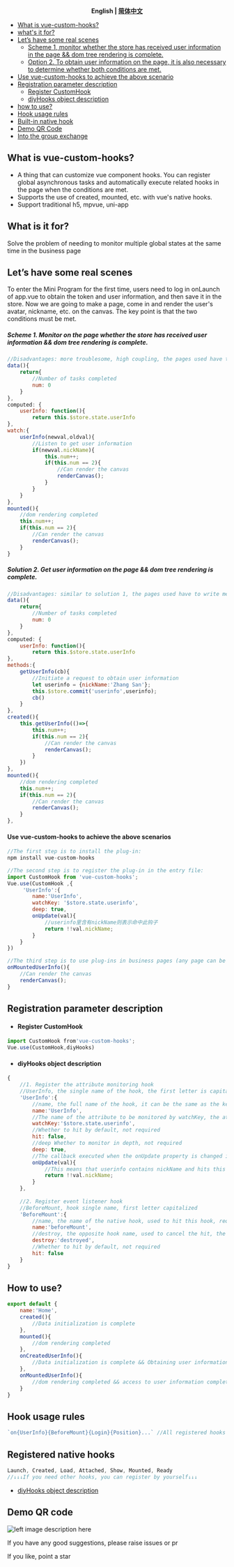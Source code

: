 <div align="center">

**English | [简体中文](./README.md)**

</div>

- [What is vue-custom-hooks? ](#head1)
- [ what's it for? ](#head2)
- [Let’s have some real scenes](#head3)
    - [Scheme 1, monitor whether the store has received user information in the page && dom tree rendering is complete. ](#head4)
    - [Option 2. To obtain user information on the page, it is also necessary to determine whether both conditions are met. ](#head5)
- [Use vue-custom-hooks to achieve the above scenario](#head6)
- [Registration parameter description](#head7)
    - [Register CustomHook](#head8)
    - [diyHooks object description](#head9)
- [ how to use? ](#head10)
- [Hook usage rules](#head11)
- [Built-in native hook](#head12)
- [Demo QR Code](#head13)
- [Into the group exchange](#head14)

## <span id="head1"> What is vue-custom-hooks? </span>
- A thing that can customize vue component hooks. You can register global asynchronous tasks and automatically execute related hooks in the page when the conditions are met.
- Supports the use of created, mounted, etc. with vue's native hooks.
- Support traditional h5, mpvue, uni-app

## <span id="head2"> What is it for? </span>

Solve the problem of needing to monitor multiple global states at the same time in the business page

## <span id="head3"> Let’s have some real scenes</span>
To enter the Mini Program for the first time, users need to log in onLaunch of app.vue to obtain the token and user information, and then save it in the store. Now we are going to make a page, come in and render the user's avatar, nickname, etc. on the canvas. The key point is that the two conditions must be met.

##### <span id="head4">Scheme 1. Monitor on the page whether the store has received user information && dom tree rendering is complete. </span>
```javascript
//Disadvantages: more troublesome, high coupling, the pages used have to monitor the changes of userinfo and the rendering of the dom tree, there are many repetitive codes, which is not conducive to maintenance
data(){
    return{
        //Number of tasks completed
        num: 0
    }
},
computed: {
    userInfo: function(){
        return this.$store.state.userInfo
},
watch:{
    userInfo(newval,oldval){
        //Listen to get user information
        if(newval.nickName){
            this.num++;
            if(this.num == 2){
                //Can render the canvas
                renderCanvas();
            }
        }
    }
},
mounted(){
    //dom rendering completed
    this.num++;
    if(this.num == 2){
        //Can render the canvas
        renderCanvas();
    }
}
```

##### <span id="head5"> Solution 2. Get user information on the page && dom tree rendering is complete. </span>
```javascript
//Disadvantages: similar to solution 1, the pages used have to write methods for obtaining user information and monitor the rendering of the dom tree
data(){
    return{
        //Number of tasks completed
        num: 0
    }
},
computed: {
    userInfo: function(){
        return this.$store.state.userInfo
},
methods:{
    getUserInfo(cb){
        //Initiate a request to obtain user information
        let userinfo = {nickName:'Zhang San'};
        this.$store.commit('userinfo',userinfo);
        cb()
    }
},
created(){
    this.getUserInfo(()=>{
        this.num++;
        if(this.num == 2){
            //Can render the canvas
            renderCanvas();
        }
    })
},
mounted(){
    //dom rendering completed
    this.num++;
    if(this.num == 2){
        //Can render the canvas
        renderCanvas();
    }
},
```

#### <span id="head6"> Use vue-custom-hooks to achieve the above scenarios</span>
```javascript
//The first step is to install the plug-in:
npm install vue-custom-hooks

//The second step is to register the plug-in in the entry file:
import CustomHook from 'vue-custom-hooks';
Vue.use(CustomHook ,{
     'UserInfo':{
        name:'UserInfo',
        watchKey: '$store.state.userinfo',
        deep: true,
        onUpdate(val){
            //userinfo里含有nickName则表示命中此钩子
            return !!val.nickName;
        }
    }
})

//The third step is to use plug-ins in business pages (any page can be used, with low coupling and less repetitive code):
onMountedUserInfo(){
    //Can render the canvas
    renderCanvas();
}

```

## <span id="head7"> Registration parameter description</span>
- #### <span id="head8"> Register CustomHook</span>
````javascript
import CustomHook from'vue-custom-hooks';
Vue.use(CustomHook,diyHooks)
````

- #### <span id="head9"> diyHooks object description</span>
````javascript
{
    //1. Register the attribute monitoring hook
    //UserInfo, the single name of the hook, the first letter is capitalized
    'UserInfo':{
        //name, the full name of the hook, it can be the same as the key above if the monitoring attribute is required, it is required
        name:'UserInfo',
        //The name of the attribute to be monitored by watchKey, the attribute monitoring hook mode is required
        watchKey:'$store.state.userinfo',
        //Whether to hit by default, not required
        hit: false,
        //deep Whether to monitor in depth, not required
        deep: true,
        //The callback executed when the onUpdate property is changed is used to determine whether to hit this hook. It is not required. The default value is equivalent to returning!! val
        onUpdate(val){
            //This means that userinfo contains nickName and hits this hook. Note that you cannot return asynchronously
            return !!val.nickName;
        }
    },
    
    //2. Register event listener hook
    //BeforeMount, hook single name, first letter capitalized
    'BeforeMount':{
        //name, the name of the native hook, used to hit this hook, required
        name:'beforeMount',
        //destroy, the opposite hook name, used to cancel the hit, the event listener hook is required
        destroy:'destroyed',
        //Whether to hit by default, not required
        hit: false
    }
}
````

## <span id="head10"> How to use? </span>
````javascript
export default {
    name:'Home',
    created(){
        //Data initialization is complete
    },
    mounted(){
        //dom rendering completed
    },
    onCreatedUserInfo(){
        //Data initialization is complete && Obtaining user information is complete
    },
    onMountedUserInfo(){
        //dom rendering completed && access to user information completed
    }
}
````

## <span id="head11"> Hook usage rules</span>
````javascript
`on{UserInfo}{BeforeMount}{Login}{Position}...` //All registered hooks can be matched at will, the arrangement order does not affect the execution of the hooks, they are all in && relationship
````

## <span id="head12"> Registered native hooks</span>
````javascript
Launch, Created, Load, Attached, Show, Mounted, Ready
//↓↓↓If you need other hooks, you can register by yourself↓↓↓
````
- [diyHooks object description](#head9)

## <span id="head13"> Demo QR code</span>
![left image description here](https://pubser-res.zhenai.com/other/temp/202103/20/16460141027094.png?imageMogr2/thumbnail/200x200)
    
If you have any good suggestions, please raise issues or pr

If you like, point a star